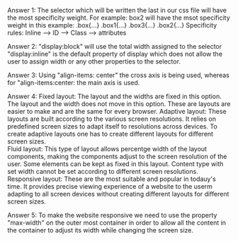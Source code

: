 Answer 1: The selector which will be written the last in our css file will have the most specificity weight.
          For example: box2 will have the msot specificity weight in this example:
                       .box{...}
                       .box1{...}
                       .box3{...}
                       .box2{...}
           Specificity rules: Inline --> ID --> Class --> attributes
             
Answer 2: "display:block" will use the total width assigned to the selector
          "display:inline" is the default property of display which does not allow the user to assign width
           or any other properties to the selector.      
           
Answer 3:  Using "align-items: center" the cross axis is being used, whereas for "align-items:center:
           the main axis is used.
           
Answer 4:  Fixed layout: The layout and the widths are fixed in this option. The layout and the width does 
                         not move in this option. These are layouts are easier to make and are the same for
                         every browser.
           Adaptive layout: These layouts are built according to the various screen resolutions. It relies on 
                            predefined screen sizes to adapt itself to resolutions across devices. To create
                            adaptive layouts one has to create different layouts for different screen sizes.                            
           Fluid layout:  This type of layout allows percentge width of the layout components, making  the 
                          components adjust to the screen resolution of the user. Some elements can be kept 
                          as fixed in this layout. Content type with set width cannot be set according to 
                          different screen resolutions.
           Responsive layout: These are the most suitable and popular in todauy's time. It provides precise viewing
                              experience of a website to the userm adapting to all screen devices without creating
                              different layouts for different screen sizes.
                              
Answer 5: To make the website responsive we need to use the property "max-width" on the outer most container
          in order to allow all the content in the container to adjust its width while changing the screen size.
